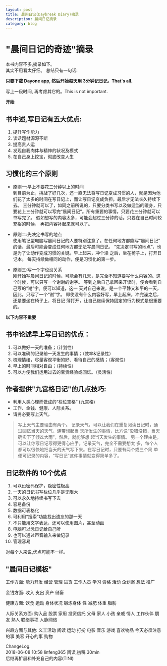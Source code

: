 ```yaml
---
layout: post
title: 晨间日记(Daybreak Diary)摘录
description: 晨间日记摘录
category: blog
---
```


# "晨间日记的奇迹"摘录

本书内容不多,摘录如下。  
其实不用看太仔细。
总结只有一句话:  

**只要下载 Dayone app, 然后开始每天用 3分钟记日记。That's all.**

写上一段时间, 再考虑其它的。This is not important.



**开始**

## 书中述,写日记有五大优点:

1. 提升写作能力
2. 谈话题材源源不断
3. 提高贵人运
4. 发现自我肉体与精神的状况及模式 
5. 在自己身上挖宝，彻底改变人生



## 习惯化的三个原则

* 原则一:早上不要花三分钟以上的时间  
到目前为止，挑战了好几次，还一直无法将写日记变成习惯的人，就是因为他 们花了太多的时间在写日记上，而让写日记变成负担，最后才无法长久持续下去。
三分钟就可以了，如同之前所说的，只要分类书写以及做适当的暖身，只要花上三分钟就可以写完“晨间日记”。所有重要的事情，只要花三分钟就可以书写完了。
假如想写的内容太多，可能会超过三分钟的话，只要在自己时间较充裕的时候， 再把内容补起来就可以了。

* 原则二:先决定书写的地点  
使用笔记型电脑写晨间日记的人要特别注意了。在任何地方都能写“晨间日记” 的话，最后可能会变成任何地方都无法写晨间日记。
“先决定书写的地点”，也是为了让动作变成习惯的关键。早上起来，冲个澡 之后，坐在椅子上，打开日记本。
每天持续做相同的动作，便是习惯化的第一步。


* 原则三:写一个字也没关系  
刚开始写晨间日记的时候，可能会有几天，是完全不知道要写什么内容的。这 个时候，可以只写一个谢谢的谢字。
等到之后自己拿回来开读时，便会看到自己写的“谢”字。便可以知道，这一 天对自己来说，是一个平静又和平的一天，因此，只写了一个“谢”字。
即使没有什么内容好写，早上起床，冲完澡之后，还是要坐在椅子上，将日记 薄打开，让自己继续保持固定的行为模式是很重要的。

**以下内容不重要**

## 书中论述早上写日记的优点：
1. 可以做好一天的准备；（计划性）
2. 可以准确的记录前一天发生的事情；（效率&记录性）
3. 梳理情绪，尽量客观平衡的好、看待自己的感情；（客观性）
4. 早上的时间相对自由；（持续性）
5. 可以方便我们运用过去的宝贵经验或回忆。（灵活性）

## 作者提供"九宫格日记"的几点技巧:
* 利用人类心理而做成的“栏位空格” (九宫格)
* 工作、金钱、健康、人际关系。
* 请务必要写上天气。

>写上天气主要理由有两个。
>记录天气，可以让我们在重复阅读日记时，通过回忆当天的天气，连带想起当 天所发生的事情，比方说“没错没错，当天确实下了倾盆大雨”，然后，就能够想 起当天发生的事情。
另一个理由是，可以让你写日记写得更得心应手。记录天气，完全不需要想太 多，每个人都可以很快地把当天的天气写下来。在写日记时，只要有两个或三个简 单便可记录的内容，“写日记”这件事情就变得简单多了。

## 日记软件的 10个优点

1. 可以设密码保护，隐密性极高
2. 一天的日记书写栏位几乎是无限大
3. 可以永久地持续书写下去
4. 容易备份
5. 数据可表格化
6. 可利用“搜索”功能找出遗忘的那一天
7. 不只能用文字表达，还可以使用图片，甚至动画 
8. 电脑可以念日记给自己听
9. 也可以通过声音输入来做记录
10. 管理容易

对每个人来说,优点可能不一样。




## "晨间日记模板"

工作方面: 
  能力开发      经营       管理       进货
  工作人员      学习       资格       活动
企划案 想法 推广
金钱方面:
收入 支出
资产 储畜

健康方面:
   饮食       运动
  身体状况     锻炼身体
  性 减肥 体重 脂肪
  
人际关系方面:
购入品 股票 家用 投资信托父母 家人 小孩 亲戚
   情人      工作伙伴      朋友       熟人
  联络事项     人脉网络
  
兴趣方面与其他:
  义工活动      阅读       运动       打扮
   电影       音乐       游戏
  喜欢物品   今天必须注意的事    美容
  开心的事      购物



ChangeLog:  
2018-06-08 10:58 linfeng365 阅读,初稿  30min  
后继再扩展和补充自己的内容(TINI)


